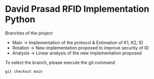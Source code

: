 # David Prasad RFID Implementation Python

Branches of the project

- Main -> Implementation of the protocol & Estimation of K1, K2, ID
- Rotation -> New implementation proposed to improve securtiy of ID
- Analysis -> Linear analysis of the new implementation proposed

To select the branch, please execute the git command 

```
git checkout main
```

